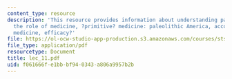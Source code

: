 ```yaml
---
content_type: resource
description: 'This resource provides information about understanding past world views,
  the role of medicine, ?primitive? medicine: paleolithic America, accounts of indian
  medicine, efficacy?'
file: https://ol-ocw-studio-app-production.s3.amazonaws.com/courses/sts-005-disease-and-society-in-america-fall-2005/f061666fe1bbbf940343a806a9957b2b_lec_11.pdf
file_type: application/pdf
resourcetype: Document
title: lec_11.pdf
uid: f061666f-e1bb-bf94-0343-a806a9957b2b
---
```


